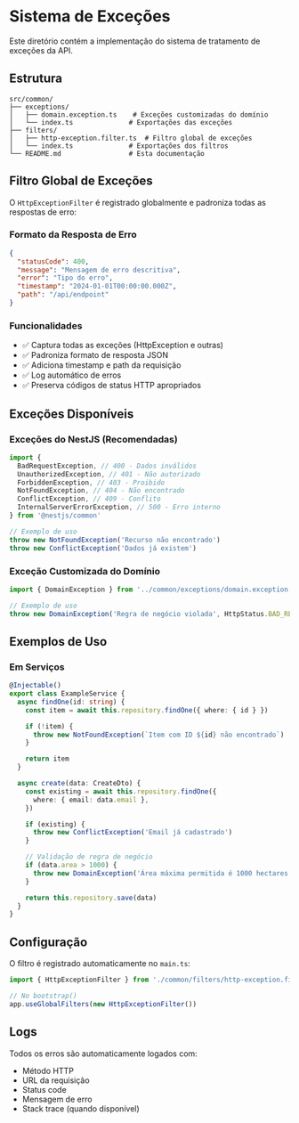 # Sistema de Exceções

Este diretório contém a implementação do sistema de tratamento de exceções da API.

## Estrutura

```
src/common/
├── exceptions/
│   ├── domain.exception.ts    # Exceções customizadas do domínio
│   └── index.ts              # Exportações das exceções
├── filters/
│   ├── http-exception.filter.ts  # Filtro global de exceções
│   └── index.ts              # Exportações dos filtros
└── README.md                 # Esta documentação
```

## Filtro Global de Exceções

O `HttpExceptionFilter` é registrado globalmente e padroniza todas as respostas de erro:

### Formato da Resposta de Erro

```json
{
  "statusCode": 400,
  "message": "Mensagem de erro descritiva",
  "error": "Tipo do erro",
  "timestamp": "2024-01-01T00:00:00.000Z",
  "path": "/api/endpoint"
}
```

### Funcionalidades

- ✅ Captura todas as exceções (HttpException e outras)
- ✅ Padroniza formato de resposta JSON
- ✅ Adiciona timestamp e path da requisição
- ✅ Log automático de erros
- ✅ Preserva códigos de status HTTP apropriados

## Exceções Disponíveis

### Exceções do NestJS (Recomendadas)

```typescript
import {
  BadRequestException, // 400 - Dados inválidos
  UnauthorizedException, // 401 - Não autorizado
  ForbiddenException, // 403 - Proibido
  NotFoundException, // 404 - Não encontrado
  ConflictException, // 409 - Conflito
  InternalServerErrorException, // 500 - Erro interno
} from '@nestjs/common'

// Exemplo de uso
throw new NotFoundException('Recurso não encontrado')
throw new ConflictException('Dados já existem')
```

### Exceção Customizada do Domínio

```typescript
import { DomainException } from '../common/exceptions/domain.exception'

// Exemplo de uso
throw new DomainException('Regra de negócio violada', HttpStatus.BAD_REQUEST)
```

## Exemplos de Uso

### Em Serviços

```typescript
@Injectable()
export class ExampleService {
  async findOne(id: string) {
    const item = await this.repository.findOne({ where: { id } })

    if (!item) {
      throw new NotFoundException(`Item com ID ${id} não encontrado`)
    }

    return item
  }

  async create(data: CreateDto) {
    const existing = await this.repository.findOne({
      where: { email: data.email },
    })

    if (existing) {
      throw new ConflictException('Email já cadastrado')
    }

    // Validação de regra de negócio
    if (data.area > 1000) {
      throw new DomainException('Área máxima permitida é 1000 hectares')
    }

    return this.repository.save(data)
  }
}
```

## Configuração

O filtro é registrado automaticamente no `main.ts`:

```typescript
import { HttpExceptionFilter } from './common/filters/http-exception.filter'

// No bootstrap()
app.useGlobalFilters(new HttpExceptionFilter())
```

## Logs

Todos os erros são automaticamente logados com:

- Método HTTP
- URL da requisição
- Status code
- Mensagem de erro
- Stack trace (quando disponível)
